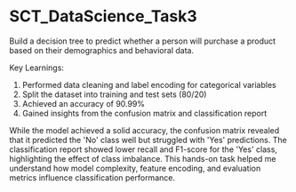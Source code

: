 # SCT_DataScience_Task3
Build a decision tree to predict whether a person will purchase a product based on their demographics and behavioral data.

Key Learnings:

1. Performed data cleaning and label encoding for categorical variables
2. Split the dataset into training and test sets (80/20)
3. Achieved an accuracy of 90.99%
4. Gained insights from the confusion matrix and classification report

While the model achieved a solid accuracy, the confusion matrix revealed that it predicted the 'No' class well but struggled with 'Yes' predictions. The classification report showed lower recall and F1-score for the 'Yes' class, highlighting the effect of class imbalance.
This hands-on task helped me understand how model complexity, feature encoding, and evaluation metrics influence classification performance.
